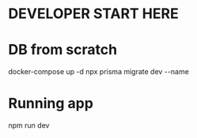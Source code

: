 # DEVELOPER START HERE

# DB from scratch

docker-compose up -d
npx prisma migrate dev --name <migration name>

# Running app

npm run dev
